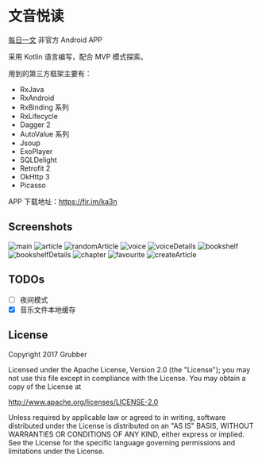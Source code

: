 # 文音悦读

[每日一文](https://meiriyiwen.com/) 非官方 Android APP

采用 Kotlin 语言编写，配合 MVP 模式探索。

用到的第三方框架主要有：

- RxJava
- RxAndroid
- RxBinding 系列
- RxLifecycle
- Dagger 2
- AutoValue 系列
- Jsoup
- ExoPlayer
- SQLDelight
- Retrofit 2
- OkHttp 3
- Picasso

APP 下载地址：https://fir.im/ka3n

## Screenshots

![main](screenshots/Screenshot_2017-02-13-10-06-56.png)
![article](screenshots/Screenshot_2017-02-13-10-07-06.png)
![randomArticle](screenshots/Screenshot_2017-02-13-10-07-22.png)
![voice](screenshots/Screenshot_2017-02-13-10-10-22.png)
![voiceDetails](screenshots/Screenshot_2017-02-13-10-10-36.png)
![bookshelf](screenshots/Screenshot_2017-02-13-10-10-52.png)
![bookshelfDetails](screenshots/Screenshot_2017-02-13-10-11-02.png)
![chapter](screenshots/Screenshot_2017-02-13-10-11-15.png)
![favourite](screenshots/Screenshot_2017-02-13-10-11-35.png)
![createArticle](screenshots/Screenshot_2017-02-13-10-11-47.png)

## TODOs

- [ ] 夜间模式
- [x] 音乐文件本地缓存

## License

Copyright 2017 Grubber

Licensed under the Apache License, Version 2.0 (the "License");
you may not use this file except in compliance with the License.
You may obtain a copy of the License at

   http://www.apache.org/licenses/LICENSE-2.0

Unless required by applicable law or agreed to in writing, software
distributed under the License is distributed on an "AS IS" BASIS,
WITHOUT WARRANTIES OR CONDITIONS OF ANY KIND, either express or implied.
See the License for the specific language governing permissions and
limitations under the License.